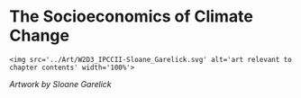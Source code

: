 # The Socioeconomics of Climate Change

 ````{div} full-width 
 <img src='../Art/W2D3_IPCCII-Sloane_Garelick.svg' alt='art relevant to chapter contents' width='100%'> 
```` 

*Artwork by Sloane Garelick*